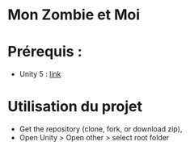 # Mon Zombie et Moi

# Prérequis : 
 - Unity 5 : [link](https://unity3d.com/get-unity/download?ref=personal)

# Utilisation du projet
 - Get the repository (clone, fork, or download zip),
 - Open Unity > Open other > select root folder
 